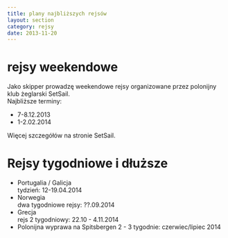 ```yaml
---
title: plany najbliższych rejsów
layout: section
category: rejsy
date: 2013-11-20
---
```

rejsy weekendowe
=================
Jako skipper prowadzę weekendowe rejsy organizowane przez polonijny klub żeglarski SetSail.  
Najbliższe terminy:

* 7-8.12.2013
* 1-2.02.2014

Więcej szczegółów na stronie SetSail.

Rejsy tygodniowe i dłuższe
===========================
* Portugalia / Galicja  
tydzień: 12-19.04.2014
* Norwegia  
dwa tygodniowe rejsy: ??.09.2014
* Grecja  
rejs 2 tygodniowy: 22.10 - 4.11.2014
* Polonijna wyprawa na Spitsbergen
2 - 3 tygodnie: czerwiec/lipiec 2014